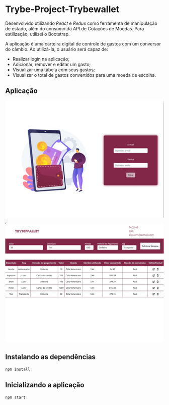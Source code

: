 # Trybe-Project-Trybewallet

Desenvolvido utilizando _React_ e _Redux_ como ferramenta de manipulação de estado, além do consumo da API de Cotações de Moedas. 
Para estilização, utilizei o Bootstrap.

A aplicação é uma carteira digital de controle de gastos com um conversor do câmbio. Ao utilizá-la, o usuário será capaz de:

- Realizar login na aplicação;
- Adicionar, remover e editar um gasto;
- Visualizar uma tabela com seus gastos;
- Visualizar o total de gastos convertidos para uma moeda de escolha.

## Aplicação
![Exemplo da página de login](Login.jpeg);
![Exemplo da tabela de gastos](Tabela_de_Gastos.jpeg)

## Instalando as dependências
`npm install`

## Inicializando a aplicação
`npm start`
